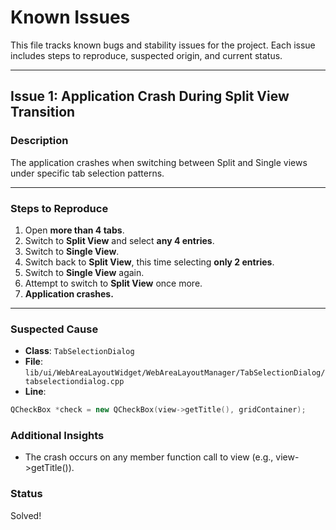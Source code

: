 # Known Issues

This file tracks known bugs and stability issues for the project. Each issue includes steps to reproduce, suspected origin, and current status.

---

## Issue 1: Application Crash During Split View Transition

### Description

The application crashes when switching between Split and Single views under specific tab selection patterns.

---

### Steps to Reproduce

1. Open **more than 4 tabs**.
2. Switch to **Split View** and select **any 4 entries**.
3. Switch to **Single View**.
4. Switch back to **Split View**, this time selecting **only 2 entries**.
5. Switch to **Single View** again.
6. Attempt to switch to **Split View** once more.
7. **Application crashes.**

---

### Suspected Cause

- **Class**: `TabSelectionDialog`  
- **File**:  
  `lib/ui/WebAreaLayoutWidget/WebAreaLayoutManager/TabSelectionDialog/tabselectiondialog.cpp`  
- **Line**:

```cpp
QCheckBox *check = new QCheckBox(view->getTitle(), gridContainer);
```

### Additional Insights

- The crash occurs on any member function call to view (e.g., view->getTitle()).

### Status

Solved!
